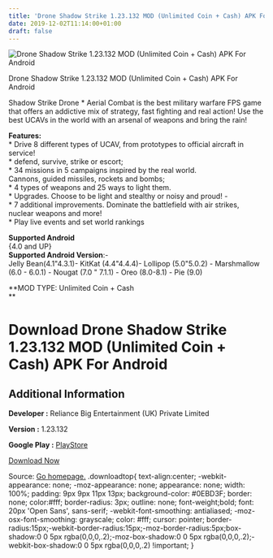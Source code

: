```yaml
---
title: 'Drone Shadow Strike 1.23.132 MOD (Unlimited Coin + Cash) APK For Android'
date: 2019-12-02T11:14:00+01:00
draft: false
---
```


![Drone Shadow Strike 1.23.132 MOD (Unlimited Coin + Cash) APK For Android](https://i0.wp.com/apkhome.net/wp-content/uploads/2019/12/Drone-Shadow-Strike-1.23.132-MOD-Unlimited-Coin-Cash.png "Drone Shadow Strike 1.23.132 MOD (Unlimited Coin + Cash) APK For Android")

  

Drone Shadow Strike 1.23.132 MOD (Unlimited Coin + Cash) APK For Android

Shadow Strike Drone \* Aerial Combat is the best military warfare FPS game that offers an addictive mix of strategy, fast fighting and real action! Use the best UCAVs in the world with an arsenal of weapons and bring the rain!

**Features:**  
\* Drive 8 different types of UCAV, from prototypes to official aircraft in service!  
\* defend, survive, strike or escort;  
\* 34 missions in 5 campaigns inspired by the real world.  
Cannons, guided missiles, rockets and bombs;  
\* 4 types of weapons and 25 ways to light them.  
\* Upgrades. Choose to be light and stealthy or noisy and proud! -  
\* 7 additional improvements. Dominate the battlefield with air strikes, nuclear weapons and more!  
\* Play live events and set world rankings

**Supported Android**  
{4.0 and UP}  
**Supported Android Version**:-  
Jelly Bean(4.1"4.3.1)- KitKat (4.4"4.4.4)- Lollipop (5.0"5.0.2) - Marshmallow (6.0 - 6.0.1) - Nougat (7.0 " 7.1.1) - Oreo (8.0-8.1) - Pie (9.0)

**MOD TYPE: Unlimited Coin + Cash  
**

Download Drone Shadow Strike 1.23.132 MOD (Unlimited Coin + Cash) APK For Android
=================================================================================

Additional Information
----------------------

**Developer :** Reliance Big Entertainment (UK) Private Limited

**Version :** 1.23.132

**Google Play :** [PlayStore](https://play.google.com/store/apps/details?id=com.reliancegames.drones)

  

[Download Now](https://store4app.co/post/drone-shadow-strike-1-23-132-mod-unlimited-coin-cash-apk-for-android_1575214923)

  
Source: [Go homepage.](https://store4app.co/post/drone-shadow-strike-1-23-132-mod-unlimited-coin-cash-apk-for-android_1575214923) .downloadtop{ text-align:center; -webkit-appearance: none; -moz-appearance: none; appearance: none; width: 100%; padding: 9px 9px 11px 13px; background-color: #0EBD3F; border: none; color:#fff; border-radius: 3px; outline: none; font-weight;bold; font: 20px 'Open Sans', sans-serif; -webkit-font-smoothing: antialiased; -moz-osx-font-smoothing: grayscale; color: #fff; cursor: pointer; border-radius:15px;-webkit-border-radius:15px;-moz-border-radius:5px;box-shadow:0 0 5px rgba(0,0,0,.2);-moz-box-shadow:0 0 5px rgba(0,0,0,.2);-webkit-box-shadow:0 0 5px rgba(0,0,0,.2) !important; }